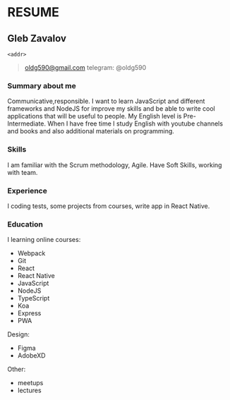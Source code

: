 # RESUME

## Gleb Zavalov
`<addr>`
> oldg590@gmail.com telegram: @oldg590

### Summary about me

Communicative,responsible. I want to learn JavaScript and different frameworks and NodeJS for improve my skills and be able to write cool applications that will be useful to people. My English level is Pre-Intermediate. When I have free time I study English with youtube channels and books and also additional materials on programming.

### Skills

I am familiar with the Scrum methodology, Agile. Have Soft Skills, working with team.

### Experience

I coding tests, some projects from courses, write app in React Native.

### Education

I learning online courses:

* Webpack
* Git
* React
* React Native
* JavaScript
* NodeJS
* TypeScript
* Koa
* Express
* PWA

Design:

* Figma
* AdobeXD

Other:
* meetups
* lectures